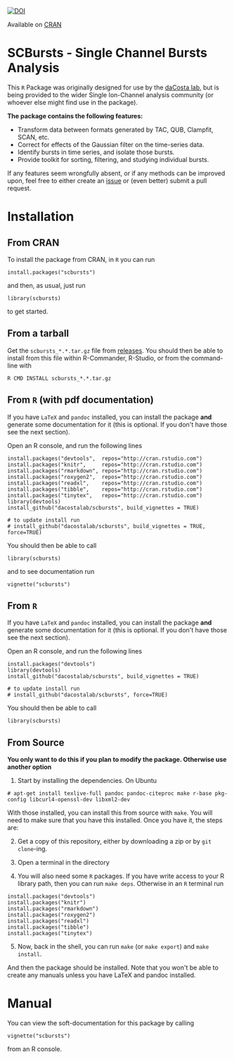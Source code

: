 [![DOI](https://zenodo.org/badge/100089287.svg)](https://zenodo.org/badge/latestdoi/100089287)

Available on [CRAN](https://cran.r-project.org/web/packages/scbursts/index.html)

# SCBursts - Single Channel Bursts Analysis

This `R` Package was originally designed for use by the [daCosta lab](http://www.dacosta.net/), but is being provided to the wider Single Ion-Channel analysis community (or whoever else might find use in the package). 

**The package contains the following features:**

- Transform data between formats generated by TAC, QUB, Clampfit, SCAN, etc.
- Correct for effects of the Gaussian filter on the time-series data.
- Identify bursts in time series, and isolate those bursts.
- Provide toolkit for sorting, filtering, and studying individual bursts.

If any features seem wrongfully absent, or if any methods can be improved upon, feel free to either create an [issue](https://github.com/dacostalab/scbursts/issues) or (even better) submit a pull request.

# Installation

## From CRAN

To install the package from CRAN, in `R` you can run

```
install.packages("scbursts")
```

and then, as usual, just run

```
library(scbursts)
```

to get started.


## From a tarball

Get the `scbursts_*.*.tar.gz` file from [releases](https://github.com/dacostalab/scbursts/releases). You should then be able to install from this file within R-Commander, R-Studio, or from the command-line with

~~~
R CMD INSTALL scbursts_*.*.tar.gz
~~~

## From `R` (with pdf documentation)

If you have `LaTeX` and `pandoc` installed, you can install the package **and** generate some documentation for it (this is optional. If you don't have those see the next section). 

Open an R console, and run the following lines

```{.R}
install.packages("devtools",  repos="http://cran.rstudio.com")
install.packages("knitr",     repos="http://cran.rstudio.com")
install.packages("rmarkdown", repos="http://cran.rstudio.com")
install.packages("roxygen2",  repos="http://cran.rstudio.com")
install.packages("readxl",    repos="http://cran.rstudio.com")
install.packages("tibble",    repos="http://cran.rstudio.com")
install.packages("tinytex",   repos="http://cran.rstudio.com")
library(devtools)
install_github("dacostalab/scbursts", build_vignettes = TRUE)

# to update install run
# install_github("dacostalab/scbursts", build_vignettes = TRUE, force=TRUE)
```

You should then be able to call

```{.R}
library(scbursts)
```

and to see documentation run

```{.R}
vignette("scbursts")
```

## From `R`

If you have `LaTeX` and `pandoc` installed, you can install the package **and** generate some documentation for it (this is optional. If you don't have those see the next section). 

Open an R console, and run the following lines

```{.R}
install.packages("devtools")
library(devtools)
install_github("dacostalab/scbursts", build_vignettes = TRUE)

# to update install run
# install_github("dacostalab/scbursts", force=TRUE)
```

You should then be able to call

```{.R}
library(scbursts)
```

## From Source 

**You only want to do this if you plan to modify the package. Otherwise use another option**

1. Start by installing the dependencies. On Ubuntu

```
# apt-get install texlive-full pandoc pandoc-citeproc make r-base pkg-config libcurl4-openssl-dev libxml2-dev
```

With those installed, you can install this from source with `make`. You will need to make sure that you have this installed. Once you have it, the steps are:

2. Get a copy of this repository, either by downloading a zip or by `git clone`-ing.

3. Open a terminal in the directory

4. You will also need some `R` packages. If you have write access to your R library path, then you can run `make deps`. Otherwise in an `R` terminal run

```{.R}
install.packages("devtools")
install.packages("knitr")
install.packages("rmarkdown")
install.packages("roxygen2")
install.packages("readxl")
install.packages("tibble")
install.packages("tinytex")
```

5. Now, back in the shell, you can run `make` (or `make export`) and `make install`.

And then the package should be installed. Note that you won't be able to create any manuals unless you have LaTeX and pandoc installed.

# Manual

You can view the soft-documentation for this package by calling

```{.R}
vignette("scbursts")
```

from an R console.
